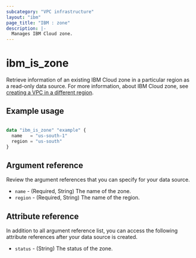 ```yaml
---
subcategory: "VPC infrastructure"
layout: "ibm"
page_title: "IBM : zone"
description: |-
  Manages IBM Cloud zone.
---
```


# ibm_is_zone
Retrieve information of an existing IBM Cloud zone in a particular region as a read-only data source. For more information, about IBM Cloud zone, see [creating a VPC in a different region](https://cloud.ibm.com/docs/vpc?topic=vpc-creating-a-vpc-in-a-different-region).

## Example usage

```terraform

data "ibm_is_zone" "example" {
  name   = "us-south-1"
  region = "us-south"
}

```

## Argument reference
Review the argument references that you can specify for your data source. 

- `name` - (Required, String) The name of the zone.
- `region` - (Required, String) The name of the region.

## Attribute reference
In addition to all argument reference list, you can access the following attribute references after your data source is created. 

- `status` - (String) The status of the zone.

